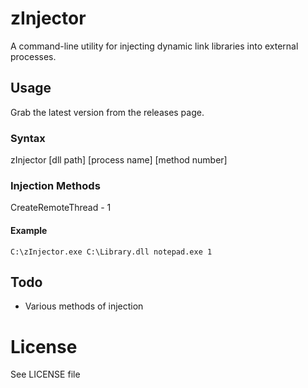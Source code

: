 # zInjector
A command-line utility for injecting dynamic link libraries into external processes.

## Usage
Grab the latest version from the releases page.

### Syntax
zInjector [dll path] [process name] [method number]

### Injection Methods
CreateRemoteThread - 1

#### Example
```
C:\zInjector.exe C:\Library.dll notepad.exe 1
```

## Todo
- Various methods of injection

# License
See LICENSE file
